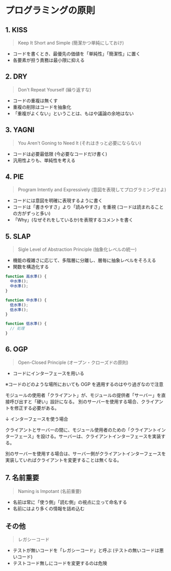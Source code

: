 # プログラミングの原則

## 1. KISS

> Keep It Short and Simple (簡潔かつ単純にしておけ)

- コードを書くとき、最優先の価値を「単純性」「簡潔性」に置く
- 各要素が担う責務は最小限に抑える

## 2. DRY

> Don't Repeat Yourself (繰り返すな)

- コードの重複は無くす
- 重複の削除はコードを抽象化
- 「重複がよくない」ということは、もはや議論の余地はない

## 3. YAGNI

> You Aren't Goning to Need It (それはきっと必要にならない)

- コードは必要最低限 (今必要なコードだけ書く)
- 汎用性よりも、単純性を考える

## 4. PIE

> Program Intently and Expressively (意図を表現してプログラミングせよ)

- コードには意図を明確に表現するように書く
- コードは「書きやすさ」より「読みやすさ」を重視 (コードは読まれることの方がずっと多い)
- 「Why」(なぜそれをしているか)を表現するコメントを書く

## 5. SLAP

> Sigle Level of Abstraction Principle (抽象化レベルの統一)

- 機能の複雑さに応じて、多階層に分離し、層毎に抽象レベルをそろえる
- 関数を構造化する

```js
function 高水準() {
  中水準();
  中水準();
}

function 中水準() {
  低水準();
  低水準();
}

function 低水準() {
  // 処理
}
```

## 6. OGP

> Open-Closed Principle (オープン・クローズドの原則)

- コードにインターフェースを用いる

※コードのどのような場所においても OGP を適用するのはやり過ぎなので注意

モジュールの使用者「クライアント」が、モジュールの提供者「サーバー」を直接呼び出すと「硬い」設計になる。
別のサーバーを使用する場合、クライアントを修正する必要がある。

↓ インターフェースを使う場合

クライアントとサーバーの間に、モジュール使用者のための「クライアントインターフェース」を設ける。サーバーは、クライアントインターフェースを実装する。

別のサーバーを使用する場合は、サーバー側がクライアントインターフェースを実装していればクライアントを変更することは無くなる。

## 7. 名前重要

> Naming is Impotant (名前重要)

- 名前は常に「使う側」「読む側」の視点に立って命名する
- 名前にはより多くの情報を詰め込む

## その他

> レガシーコード

- テストが無いコードを「レガシーコード」と呼ぶ (テストの無いコードは悪いコード)
- テストコード無しにコードを変更するのは危険
